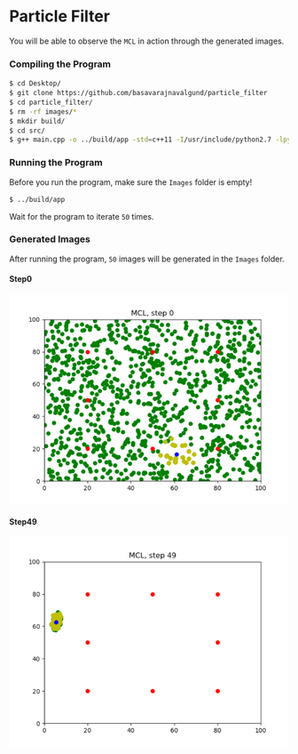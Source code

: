 # Particle Filter
You will be able to observe the `MCL` in action through the generated images. 

### Compiling the Program
```sh
$ cd Desktop/
$ git clone https://github.com/basavarajnavalgund/particle_filter
$ cd particle_filter/
$ rm -rf images/*
$ mkdir build/
$ cd src/
$ g++ main.cpp -o ../build/app -std=c++11 -I/usr/include/python2.7 -lpython2.7
```

### Running the Program
Before you run the program, make sure the `Images` folder is empty!
```sh
$ ../build/app
```
Wait for the program to iterate `50` times.

### Generated Images
After running the program, `50` images will be generated in the `Images` folder.
#### Step0
![alt text](images/step0.png)
#### Step49
![alt text](images/step49.png)

